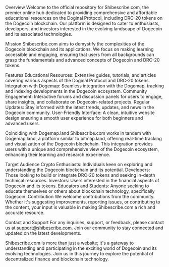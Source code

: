 Overview
Welcome to the official repository for Shibescribe.com, the premier online hub dedicated to providing comprehensive and affordable educational resources on the Doginal Protocol, 
including DRC-20 tokens on the Dogecoin blockchain. Our platform is designed to cater to enthusiasts, developers, and investors interested in the evolving landscape of Dogecoin and its associated technologies.

Mission
Shibescribe.com aims to demystify the complexities of the Dogecoin blockchain and its applications. We focus on making learning accessible and engaging, 
ensuring that users from all backgrounds can grasp the fundamentals and advanced concepts of Dogecoin and DRC-20 tokens.

Features
Educational Resources: Extensive guides, tutorials, and articles covering various aspects of the Doginal Protocol and DRC-20 tokens.
Integration with Dogemap: Seamless integration with the Dogemap, tracking and indexing developments in the Dogecoin ecosystem.
Community Engagement: Interactive forums and discussion panels for users to engage, share insights, and collaborate on Dogecoin-related projects.
Regular Updates: Stay informed with the latest trends, updates, and news in the Dogecoin community.
User-Friendly Interface: A clean, intuitive website design 
ensuring a smooth user experience for both beginners and advanced users.


Coinciding with Dogemap.land
Shibescribe.com works in tandem with Dogemap.land, a platform similar to bitmap.land, offering real-time tracking and visualization of the Dogecoin blockchain. 
This integration provides users with a unique and comprehensive view of the Dogecoin ecosystem, enhancing their learning and research experience.

Target Audience
Crypto Enthusiasts: Individuals keen on exploring and understanding the Dogecoin blockchain and its potential.
Developers: Those looking to build or integrate DRC-20 tokens and seeking in-depth technical resources.
Investors: Users interested in the financial aspects of Dogecoin and its tokens.
Educators and Students: Anyone seeking to educate themselves or others about blockchain technology, specifically Dogecoin.
Contribution
We welcome contributions from the community. Whether it's suggesting improvements, reporting issues, 
or contributing to the content, your input is valuable in making Shibescribe.com a rich and accurate resource.

Contact and Support
For any inquiries, support, or feedback, please contact us at support@shibescribe.com. 
Join our community to stay connected and updated on the latest developments.

Shibescribe.com is more than just a website; it's a gateway to understanding and participating in the exciting world of Dogecoin and its evolving technologies. 
Join us in this journey to explore the potential of decentralized finance and blockchain technology.
